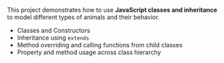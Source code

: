This project demonstrates how to use **JavaScript classes and inheritance** to model different types of animals and their behavior.
- Classes and Constructors
- Inheritance using `extends`
- Method overriding and calling functions from child classes
- Property and method usage across class hierarchy
